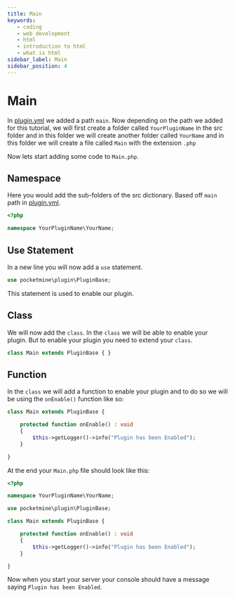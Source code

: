 ```yaml
---
title: Main
keywords: 
   - coding 
   - web development
   - html
   - introduction to html 
   - what is html
sidebar_label: Main
sidebar_position: 4
---
```

# Main

In [plugin.yml](plugin.yml.md#main) we added a path `main`. Now depending on the path we added for this tutorial, we will first create a folder called `YourPluginName` in the src folder and in this folder we will create another folder called `YourName` and in this folder we will create a file called `Main` with the extension `.php` 

Now lets start adding some code to `Main.php`.

## Namespace
Here you would add the sub-folders of the src dictionary. Based off `main` path in [plugin.yml](plugin.yml.md#main).
```php title="Main.php"
<?php

namespace YourPluginName\YourName;
```

## Use Statement
In a new line you will now add a `use` statement.
```php title="Main.php"
use pocketmine\plugin\PluginBase;
```
This statement is used to enable our plugin.

## Class
We will now add the `class`. In the `class` we will be able to enable your plugin. But to enable your plugin you need to extend your `class`.
```php title="Main.php"
class Main extends PluginBase { }
```

## Function
In the `class` we will add a function to enable your plugin and to do so we will be using the `onEnable()` function like so:
```php title="Main.php"
class Main extends PluginBase { 

    protected function onEnable() : void 
    {  
        $this->getLogger()->info("Plugin has been Enabled");
    }

}
```

At the end your `Main.php` file should look like this:
```php title="Main.php"
<?php

namespace YourPluginName\YourName;

use pocketmine\plugin\PluginBase;

class Main extends PluginBase { 

    protected function onEnable() : void
    {  
        $this->getLogger()->info("Plugin has been Enabled");
    }

}
```

Now when you start your server your console should have a message saying `Plugin has been Enabled`.
